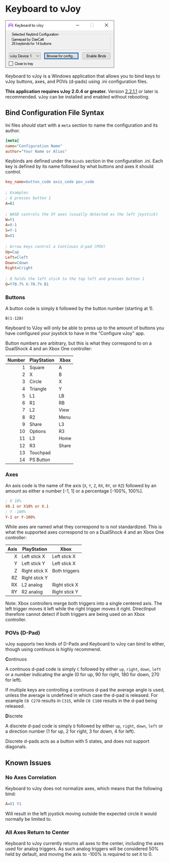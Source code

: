 # Keyboard to vJoy

![Screenshot displaying Keyboard to vJoy interface](./screenshot.png?raw=true)

Keyboard to vJoy is a Windows application that allows you to bind keys to vJoy
buttons, axes, and POVs (d-pads) using .ini configuration files.

**This application requires vJoy 2.0.4 or greater.** Version
[2.2.1.1](https://github.com/njz3/vJoy/releases/tag/v2.2.1.1) or later is
recommended. vJoy can be installed and enabled without rebooting.

## Bind Configuration File Syntax

Ini files _should_ start with a `meta` section to name the configuration and its
author.

```ini
[meta]
name="Configuration Name"
author="Your Name or Alias"
```

Keybinds are defined under the `binds` section in the configuration .ini. Each key
is defined by its name followed by what buttons and axes it should control.

```ini
key_name=button_code axis_code pov_code

; Examples
; A presses button 1
A=B1

; WASD controls the XY axes (usually detected as the left joystick)
W=Y1
A=X-1
S=Y-1
D=X1

; Arrow keys control a Continuos d-pad (POV)
Up=Cup
Left=Cleft
Down=Cdown
Right=Cright

; Q holds the left stick to the top left and presses button 1
Q=Y70.7% X-70.7% B1
```

### Buttons

A button code is simply `B` followed by the button number (starting at 1).

```
B(1-128)
```

Keyboard to VJoy will only be able to press up to the amount of buttons you have
configured your joystick to have in the "Configure vJoy" app.

Button numbers are arbitrary, but this is what they correspond to on a DualShock
4 and an Xbox One controller:

| Number | PlayStation | Xbox  |
| -----: | ----------- | ----- |
|      1 | Square      | A     |
|      2 | X           | B     |
|      3 | Circle      | X     |
|      4 | Triangle    | Y     |
|      5 | L1          | LB    |
|      6 | R1          | RB    |
|      7 | L2          | View  |
|      8 | R2          | Menu  |
|      9 | Share       | L3    |
|     10 | Options     | R3    |
|     11 | L3          | Home  |
|     12 | R3          | Share |
|     13 | Touchpad    |       |
|     14 | PS Button   |       |

### Axes

An axis code is the name of the axis (`X`, `Y`, `Z`, `RX`, `RY`, or `RZ`)
followed by an amount as either a number [-1, 1] or a percentage [-100%, 100%].

```ini
; X 10%
X0.1 or X10% or X.1
; Y -100%
Y-1 or Y-100%
```

While axes are named what they correspond to is not standardized. This is what
the supported axes correspond to on a DualShock 4 and an Xbox One controller:

| Axis | PlayStation   | Xbox          |
| ---: | ------------- | ------------- |
|    X | Left stick X  | Left stick X  |
|    Y | Left stick Y  | Left stick X  |
|    Z | Right stick X | Both triggers |
|   RZ | Right stick Y |               |
|   RX | L2 analog     | Right stick X |
|   RY | R2 analog     | Right stick Y |

Note: Xbox controllers merge both triggers into a single centered axis. The left
trigger moves it left while the right trigger moves it right. DirectInput
therefore cannot detect if both triggers are being used on an Xbox controller.

### POVs (D-Pad)

vJoy supports two kinds of D-Pads and Keyboard to vJoy can bind to either,
though using continuos is highly recommend.

**C**ontinuos

A continuos d-pad code is simply `C` followed by either `up`, `right`, `down`,
`left` or a number indicating the angle (0 for up, 90 for right, 180 for down,
270 for left).

If multiple keys are controlling a continuos d-pad the average angle is used,
unless the average is undefined in which case the d-pad is released. For example
`C0 C270` results in `C315`, while `C0 C180` results in the d-pad being
released.

**D**iscrete

A discrete d-pad code is simply `D` followed by either `up`, `right`, `down`,
`left` or a direction number (1 for up, 2 for right, 3 for down, 4 for left).

Discrete d-pads acts as a button with 5 states, and does not support diagonals.

## Known Issues

### No Axes Correlation

Keyboard to vJoy does not normalize axes, which means that the following bind:

```ini
A=X1 Y1
```

Will result in the left joystick moving outside the expected circle it would
normally be limited to.

### All Axes Return to Center

Keyboard to vJoy currently returns all axes to the center, including the axes
used for analog triggers. As such analog triggers will be considered 50% held
by default, and moving the axis to -100% is required to set it to 0.
